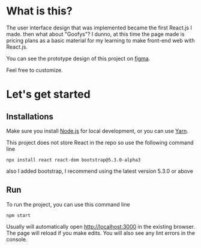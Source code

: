 # What is this?

The user interface design that was implemented became the first React.js I made. then what about "Goofys"? I dunno, at this time the page made is pricing plans as a basic material for my learning to make front-end web with React.js.

You can see the prototype design of this project on [figma](https://www.figma.com/file/bLGt4aUSXJIYWI2fL1PAJp/Goofys-Pricing?t=HUfvXeNcYc2iKule-1).

Feel free to customize.

# Let's get started

## Installations

Make sure you install [Node.js](nodejs.org) for local development, or you can use [Yarn](https://classic.yarnpkg.com/en/).

This project does not store React in the repo so use the following command line
```
npx install react react-dom bootstrap@5.3.0-alpha3
```
also I added bootstrap, I recommend using the latest version 5.3.0 or above

## Run

To run the project, you can use this command line
```
npm start
```
Usually will automatically open [http://localhost:3000](http://localhost:3000) in the existing browser.
The page will reload if you make edits. You will also see any lint errors in the console.
